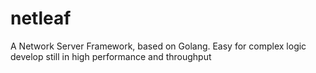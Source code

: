 # netleaf
A Network Server Framework, based on Golang. Easy for complex logic develop still in high performance and throughput
